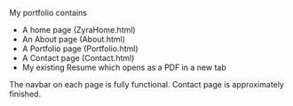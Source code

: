 My portfolio contains 
- A home page (ZyraHome.html)
- An About page (About.html)
- A Portfolio page (Portfolio.html)
- A Contact page (Contact.html)
- My existing Resume which opens as a PDF in a new tab

The navbar on each page is fully functional. Contact page is approximately finished. 